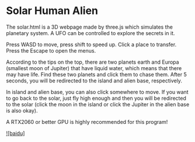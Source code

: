 # Solar Human Alien

The solar.html is a 3D webpage made by three.js which simulates the planetary system. A UFO can be controlled to explore the secrets in it.

Press WASD to move, press shift to speed up. Click a place to transfer. Press the Escape to open the menus.

According to the tips on the top, there are two planets earth and Europa (smallest moon of Jupiter) that have liquid water, which means that there may have life. Find these two planets and click them to chase them. After 5 seconds, you will be redirected to the island and alien base, respectively.

In island and alien base, you can also click somewhere to move. If you want to go back to the solar, just fly high enough and then you will be redirected to the solar (click the moon in the island or click the Jupiter in the alien base is also okay).

A RTX2060 or better GPU is highly recommended for this program!

[![baidu]](http://baidu.com)
